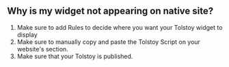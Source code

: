## Why is my widget not appearing on native site?

1. Make sure to add Rules to decide where you want your Tolstoy widget to display
2. Make sure to manually copy and paste the Tolstoy Script on your website's <head> section.
3. Make sure that your Tolstoy is published.  
